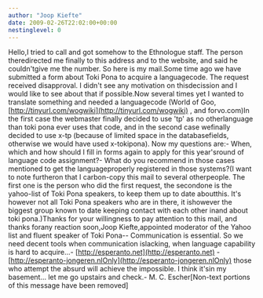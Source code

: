```yaml
---
author: "Joop Kiefte"
date: 2009-02-26T22:02:00+00:00
nestinglevel: 0
---
```

Hello,I tried to call and got somehow to the Ethnologue staff. The person theredirected me finally to this address and to the website, and said he couldn'tgive me the number. So here is my mail.Some time ago we have submitted a form about Toki Pona to acquire a languagecode. The request received disapproval. I didn't see any motivation on thisdecission and I would like to see about that if possible.Now several times yet I wanted to translate something and needed a languagecode (World of Goo, [http://tinyurl.com/wogwiki](http://tinyurl.com/wogwiki) , and forvo.com)In the first case the webmaster finally decided to use 'tp' as no otherlanguage than toki pona ever uses that code, and in the second case wefinally decided to use x-tp (because of limited space in the databasefields, otherwise we would have used x-tokipona). Now my questions are:- When, which and how should I fill in forms again to apply for this year'sround of language code assignment?- What do you recommend in those cases mentioned to get the languageproperly registered in those systems?(I want to note furtheron that I carbon-copy this mail to several otherpeople. The first one is the person who did the first request, the secondone is the yahoo-list of Toki Pona speakers, to keep them up to date aboutthis. It's however not all Toki Pona speakers who are in there, it ishowever the biggest group known to date keeping contact with each other inand about toki pona.)Thanks for your willingness to pay attention to this mail, and thanks forany reaction soon,Joop Kiefte,appointed moderator of the Yahoo list and fluent speaker of Toki Pona--
Communication is essential. So we need decent tools when communication islacking, when language capability is hard to acquire...- [http://esperanto.net](http://esperanto.net) - [http://esperanto-jongeren.nlOnly](http://esperanto-jongeren.nlOnly) those who attempt the absurd will achieve the impossible. I think it'sin my basement... let me go upstairs and check.- M. C. Escher\[Non-text portions of this message have been removed\]